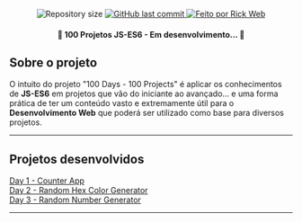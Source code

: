 <p align="center">
  <img alt="Repository size" src="https://img.shields.io/github/repo-size/rickweb3/awax">
  <a href="https://github.com/rickweb3/awax/commits/master">
    <img alt="GitHub last commit" src="https://img.shields.io/github/last-commit/rickweb3/awax">
  </a>
  <a href="">
    <img alt="Feito por Rick Web" src="https://img.shields.io/badge/desenvolvido%20por-RickWeb-%237519C1">
  </a>
</p>



<h4 align="center"> 
	🚧 100 Projetos JS-ES6 - Em desenvolvimento... 🚧
</h4>



## Sobre o projeto

O intuito do projeto "100 Days - 100 Projects" é aplicar os conhecimentos de **JS-ES6** em projetos que vão do iniciante ao avançado... e uma forma prática de ter um conteúdo vasto e extremamente útil para o **Desenvolvimento Web** que poderá ser utilizado como base para diversos projetos.

---


## Projetos desenvolvidos

[Day 1 - Counter App](https://github.com/rickweb3/100days-100projects-javascript/tree/main/Projects%20Javascript/Day%201%20-%20Counter%20App)<br/>
[Day 2 - Random Hex Color Generator](https://github.com/rickweb3/100days-100projects-javascript/tree/main/Projects%20Javascript/Day%202%20-%20Random%20Hex%20Color%20Generator)<br/>
[Day 3 - Random Number Generator](https://github.com/rickweb3/100days-100projects-javascript/tree/main/Projects%20Javascript/Day%203%20-%20Random%20Number%20Generator)<br/>

---

